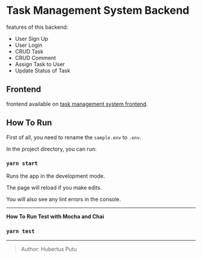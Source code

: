 
# Task Management System Backend
features of this backend:
 - User Sign Up
 - User Login
 - CRUD Task
 - CRUD Comment
 - Assign Task to User
 - Update Status of Task

## Frontend 
frontend available on [task management system frontend](https://github.com/hubertusputu1/task-management-system-frontend).

## How To Run 

First of all, you need to rename the `sample.env` to `.env`.

In the project directory, you can run:

  

### `yarn start`

  

Runs the app in the development mode.<br>

  

The page will reload if you make edits.<br>

You will also see any lint errors in the console.

----  


**How To Run Test with Mocha and Chai**
  

### `yarn test`

----

  

> Author: Hubertus Putu
